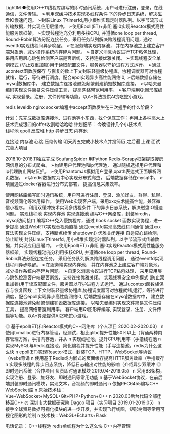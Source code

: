 LightIM
●使用C++11线程库编写的即时通讯系统，用户可进行注册，登录，在线通信，文件传输。
➢利用双缓冲技术实现多线程条件 下的异步日志系统，解决磁盘IO慢速问题。
➢封装Linux 下timerfd,用小根堆实现定时器队列。以字节流形式传输数据，并实现应用层缓冲。
➢使用Epoll(ET)+非阻 塞I0实现Reactor模式高性能服务器框架。
➢实现线程池充分利用多核CPU, 并遵循one loop per thread, Round-Robin算法分配连接任务，采用任务队列解决跨线程调用问题，通过eventfd实现线程间异步唤醒。
➢在服务端实现内存池， 并在内存池之上建立客户端对象池，减少操作系统内存碎片问题。
➢自定义消息协议进行TCP粘包处理， 采用应用层心跳包检测客户端是否断线，支持连接优雅关闭。
➢实现线程安全单例模式 (防止双重加锁)用于读取配置文件，服务器以守护进程方式运行。
➢通过ucontext函数族保存 与恢复的数上下文封装轻量级协程库，协程调度器可对协程就绪，运行，等待进行调度。配合epol实现异步高性能网络I0,
➢后端数据存储在mysq|数据库中， 建立数据库连接池避免频繁创建销毁数据库连接。
➢以哈夫曼编码实现文件简易文件压缩工具， 提高网络带宽利用率，
➢客户端用Qt圈形库编写, 实现登录。注册、文件传输等功能。以A*算法提供Al贪吃蛇小游戏。

redis leveldb nginx
socket编程中accept函数发生在三次握手的什么阶段？


计划：先完成数据库连接池、进程池等小东西，找个保底工作；再用上各种高大上技术完成银四的offer收割哈哈哈哈
计划细节：
今晚设计几个小技术点    
线程池
epoll
反应堆
http
异步日志
内存池

连接池
内存池
心跳
压缩传输
明天周五完成小技术点并投简历
之后遍 上课 面试 完善大项目



2018.10-2018.11独立完成
SoufangSpider
用Python Redis-Scrapy框架提取搜房网信息的分布式爬虫。
➢构建用户代理池和ip代理池， 通过随机选择用户代理和ip代理防止网站反扒。
➢使用PhantomJs模拟用户登录,xpath表达式正面解析网页数据。
➢以redis数据库为中心实现分布式爬虫， 后端数据存储在mysql中。
➢项目通过docker容器进行分布式部署， 提高信息采集效率。








使用网络库编写即时通讯系统，用户可进行注册、登录、添加好友、群聊、私聊、音视频同化等常用操作。
使用Web实现客户端，采用xxx技术提高性能，兼容微信小程序。
利用双缓冲技术实现多线程条件 下的异步日志系统，解决磁盘IO慢速问题。
实现线程池
实现内存池
实现连接池
编写C++网络库，封装hiredis，mysql访问接口
编写C++免入侵携程库，通过 hook socket 函数实现协程，进一步提高
通过WebRTC实现音视频直播
通过eventfd实现高效线程间通信
通过xxx算法实现文件压缩，支持断点续传 
shutdown() 优雅关闭连接
自适应心跳检测，防止断线
封装Linux下timerfd, 用小根堆实现定时器队列。以字节流形式传输数据，并实现应用层缓冲。
➢使用Epoll(ET)+非阻 塞I0实现Reactor模式高性能服务器框架。
实现线程池充分利用多核CPU, 并遵循one loop per thread, Round- Robin算法分配连接任务。
采用任务队列解决跨线程调用问题， 通过eventfd实现线程间异步唤醒。
➢在服务端实现内存池， 并在内存池之上建立客户端对象池，减少操作系统内存碎片问题。
➢自定义消息协议进行TCP粘包处理， 采用应用层心跳包检测客户端是否断线，支持连接优雅关闭。
实现线程安全单例模式 (防止双重加锁)用于读取配置文件，服务器以守护进程方式运行。
通过ucontext函数族保存与恢复函数 上下文封装轻量级协程库,协程调度器可对协程就绪,运行，等待进行调度，配合epoll实现异步高性能网络I0,
后端数据存储在mysq|数据库中， 建立数据库连接池避免频繁创建销毁数据库连接。
以哈夫曼编码实现文件简易文件压缩工具， 提高网络带宽利用率。
客户端用Qt图形库编写, 实现登录、注册、文件传输等功能。以A*算法提供AI贪吃蛇小游戏。



◎ 基于epoll(ET)和Reactor模式的C++网络库（个人项目 2020.02-2020.03）
n 使用tcmalloc进行内存管理，经测试，相比glibc提升性能50%以上（背诵两种内存管理方案，手撸内存池，并从
n 实现线程池，提升CPU利用率（手撸线程池
n 实现MySQL与Redis连接池，简化编程并提升性能（手写连接池，redis为什么这么快
n epoll(ET)实现Reactor模式，封装TCP、HTTP、WebSocket等协议（webs背诵
n 使用基于Redis或内嵌式的页面缓存提高HTTP服务效率（手撸缓存
n 实现多线程的异步日志系统，降低日志输出对性能的影响（介绍异步双缓冲
◎ 即时通讯系统（合作项目 负责即时通讯模块 2019.04-2019.05）
n 采用BS架构，实现注册、登录、加好友、即时通讯等常用功能
n 基于WebSocket协议，在前后端封装即时通讯模块，实现文本，音视频的即时通讯
n 依据RFC6455编写C++ WebSocket库
n 原始技术栈：Vue+WebSocket+MySQL+Git+PHP+Python+C++
n 2020.03后台代码全部迁移至C++
◎ 深圳市大数据研究院 Dagoo 项目（实习项目 2019.01-2019.05）
n 接手全球贸易数据可视化模块的进一步开发，并实现飞行线图，矩形树图等常用可视化图形的绘制
n 技术栈：WebGL+Echarts+Flask



电话记录：
C++线程池
redis单线程为什么这么快
C++内存管理